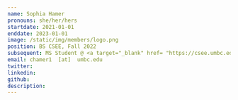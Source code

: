 ```yaml
---
name: Sophia Hamer
pronouns: she/her/hers
startdate: 2021-01-01
enddate: 2023-01-01
image: /static/img/members/logo.png
position: BS CSEE, Fall 2022
subsequent: MS Student @ <a target="_blank" href= "https://csee.umbc.edu/">UMBC CSEE </a>
email: chamer1  [at]  umbc.edu
twitter: 
linkedin:
github: 
description:
---
```

